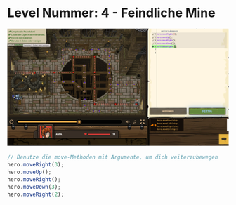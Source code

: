 # Level Nummer: 4 - Feindliche Mine

![Screenshot of the level](welt1-level4.png)

```js
// Benutze die move-Methoden mit Argumente, um dich weiterzubewegen
hero.moveRight(3);
hero.moveUp();
hero.moveRight();
hero.moveDown(3);
hero.moveRight(2);
```